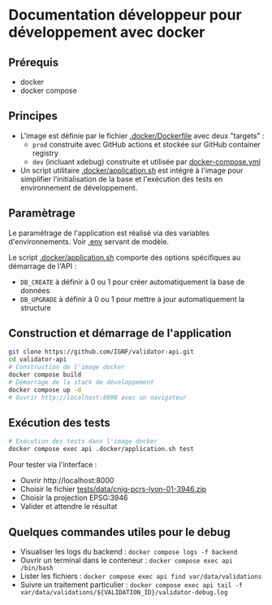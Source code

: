 # Documentation développeur pour développement avec docker

## Prérequis

* docker
* docker compose

## Principes

* L'image est définie par le fichier [.docker/Dockerfile](../../.docker/Dockerfile) avec deux "targets" : 
  * `prod` construite avec GitHub actions et stockée sur GitHub container registry
  * `dev` (incluant xdebug) construite et utilisée par [docker-compose.yml](../../docker-compose.yml)
* Un script utilitaire [.docker/application.sh](../../.docker/application.sh) est intégré à l'image pour simplifier l'initialisation de la base et l'exécution des tests en environnement de développement.

## Paramètrage

Le paramétrage de l'application est réalisé via des variables d'environnements. Voir [.env](../../.env) servant de modèle.

Le script [.docker/application.sh](../../.docker/application.sh) comporte des options spécifiques au démarrage de l'API :

* `DB_CREATE` à définir à 0 ou 1 pour créer automatiquement la base de données
* `DB_UPGRADE` à définir à 0 ou 1 pour mettre à jour automatiquement la structure

## Construction et démarrage de l'application

```bash
git clone https://github.com/IGNF/validator-api.git
cd validator-api
# Construction de l'image docker
docker compose build
# Démarrage de la stack de développement
docker compose up -d
# Ouvrir http://localhost:8000 avec un navigateur
```

## Exécution des tests

```bash
# Exécution des tests dans l'image docker
docker compose exec api .docker/application.sh test
```

Pour tester via l'interface :

* Ouvrir http://localhost:8000
* Choisir le fichier [tests/data/cnig-pcrs-lyon-01-3946.zip](../../tests/data/cnig-pcrs-lyon-01-3946.zip)
* Choisir la projection EPSG:3946
* Valider et attendre le résultat

## Quelques commandes utiles pour le debug

* Visualiser les logs du backend : `docker compose logs -f backend`
* Ouvrir un terminal dans le conteneur : `docker compose exec api /bin/bash`
* Lister les fichiers : `docker compose exec api find var/data/validations`
* Suivre un traitement particulier : `docker compose exec api tail -f var/data/validations/${VALIDATION_ID}/validator-debug.log`




